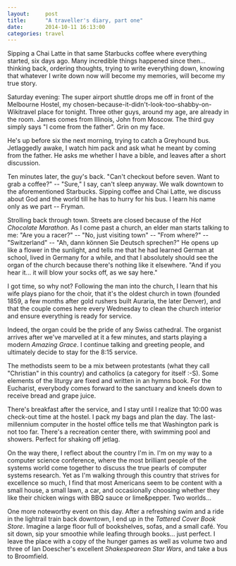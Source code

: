```yaml
---
layout:     post
title:      "A traveller's diary, part one"
date:       2014-10-11 16:13:00
categories: travel
---
```


Sipping a Chai Latte in that same Starbucks coffee where everything started, six
days ago. Many incredible things happened since then... thinking back, ordering
thoughts, trying to write everything down, knowing that whatever I write down
now will become my memories, will become my true story.

Saturday evening: The super airport shuttle drops me off in front of the
Melbourne Hostel, my chosen-because-it-didn't-look-too-shabby-on-Wikitravel
place for tonight. Three other guys, around my age, are already in the room.
James comes from Illinois, John from Moscow. The third guy simply says "I come
from the father". Grin on my face.

He's up before six the next morning, trying to catch a Greyhound bus.
Jetlaggedly awake, I watch him pack and ask what he meant by coming from the
father. He asks me whether I have a bible, and leaves after a short discussion.

Ten minutes later, the guy's back. "Can't checkout before seven. Want to grab a
coffee?" -- "Sure," I say, can't sleep anyway. We walk downtown to the
aforementioned Starbucks. Sipping coffee and Chai Latte, we discuss about God
and the world till he has to hurry for his bus. I learn his name only as we part
-- Fryman.

Strolling back through town. Streets are closed because of the *Hot Chocolate
Marathon*. As I come past a church, an elder man starts talking to me: "Are you
a racer?" -- "No, just visiting town" -- "From where?" -- "Switzerland" -- "Ah,
dann können Sie Deutsch sprechen?" He opens up like a flower in the sunlight,
and tells me that he had learned German at school, lived in Germany for a while,
and that I absolutely should see the organ of the church because there's nothing
like it elsewhere. "And if you hear it... it will blow your socks off, as we say
here."

I got time, so why not? Following the man into the church, I learn that his wife
plays piano for the choir, that it's the oldest church in town (founded 1859, a
few months after gold rushers built Auraria, the later Denver), and that the
couple comes here every Wednesday to clean the church interior and ensure
everything is ready for service.

Indeed, the organ could be the pride of any Swiss cathedral. The organist
arrives after we've marvelled at it a few minutes, and starts playing a modern
*Amazing Grace*. I continue talking and greeting people, and ultimately decide
to stay for the 8:15 service.

The methodists seem to be a mix between protestants (what they call "Christian"
in this country) and catholics (a category for itself :-S). Some elements of the
liturgy are fixed and written in an hymns book. For the Eucharist, everybody
comes forward to the sanctuary and kneels down to receive bread and grape juice.

There's breakfast after the service, and I stay until I realize that 10:00 was
check-out time at the hostel. I pack my bags and plan the day. The
last-millennium computer in the hostel office tells me that Washington park is
not too far. There's a recreation center there, with swimming pool and showers.
Perfect for shaking off jetlag.

On the way there, I reflect about the country I'm in. I'm on my way to a
computer science conference, where the most brilliant people of the systems
world come together to discuss the true pearls of computer systems research. Yet
as I'm walking through this country that strives for excellence so much, I find
that most Americans seem to be content with a small house, a small lawn, a car,
and occasionally choosing whether they like their chicken wings with BBQ sauce
or lime&pepper. Two worlds...

One more noteworthy event on this day. After a refreshing swim and a ride in the
lightrail train back downtown, I end up in the *Tattered Cover Book Store*.
Imagine a large floor full of bookshelves, sofas, and a small café. You sit
down, sip your smoothie while leafing through books... just perfect. I leave the
place with a copy of the hunger games as well as volume two and three of Ian
Doescher's excellent *Shakespearean Star Wars*, and take a bus to
Broomfield.

